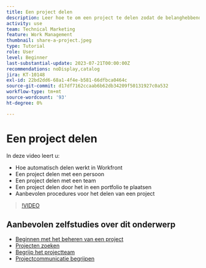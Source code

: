 ```yaml
---
title: Een project delen
description: Leer hoe te om een project te delen zodat de belanghebbenden en anderen die in het project geinteresseerd zijn in het werk kunnen hebben dat gebruikend  [!DNL  Workfront] wordt gedaan.
activity: use
team: Technical Marketing
feature: Work Management
thumbnail: share-a-project.jpeg
type: Tutorial
role: User
level: Beginner
last-substantial-update: 2023-07-21T00:00:00Z
recommendations: noDisplay,catalog
jira: KT-10148
exl-id: 22bd2dd6-68a1-4f4e-b581-66dfbca0464c
source-git-commit: d17df7162ccaab6b62db34209f50131927c0a532
workflow-type: tm+mt
source-wordcount: '93'
ht-degree: 0%

---
```


# Een project delen

In deze video leert u:

* Hoe automatisch delen werkt in Workfront
* Een project delen met een persoon
* Een project delen met een team
* Een project delen door het in een portfolio te plaatsen
* Aanbevolen procedures voor het delen van een project

>[!VIDEO](https://video.tv.adobe.com/v/3418904/?quality=12&learn=on&enablevpops)

## Aanbevolen zelfstudies over dit onderwerp

* [Beginnen met het beheren van een project](/help/manage-work/projects/getting-started-manage-a-project.md)
* [Projecten zoeken](/help/manage-work/projects/find-projects.md)
* [Begrijp het projectteam](/help/manage-work/projects/understand-the-project-team.md)
* [Projectcommunicatie begrijpen](/help/manage-work/projects/understand-project-communication.md)


